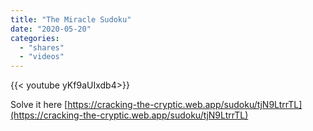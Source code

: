 ```yaml
---
title: "The Miracle Sudoku"
date: "2020-05-20"
categories:
  - "shares"
  - "videos"
---
```


<div style="width: 70vw;">{{< youtube yKf9aUIxdb4>}}</div>

Solve it here [https://cracking-the-cryptic.web.app/sudoku/tjN9LtrrTL](https://cracking-the-cryptic.web.app/sudoku/tjN9LtrrTL)
